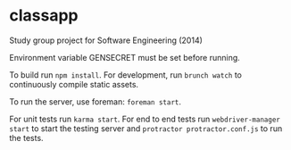 classapp
========

Study group project for Software Engineering (2014)

Environment variable GENSECRET must be set before running. 

To build run `npm install`. For development, run `brunch watch` to continuously compile static assets. 

To run the server, use foreman: `foreman start`.

For unit tests run `karma start`. For end to end tests run `webdriver-manager start` to start the testing server and `protractor protractor.conf.js` to run the tests. 